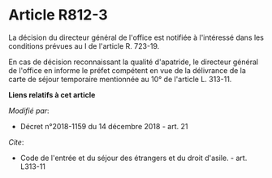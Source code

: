 # Article R812-3

La décision du directeur général de l'office est notifiée à l'intéressé dans les conditions prévues au I de l'article R.
723-19.

En cas de décision reconnaissant la qualité d'apatride, le directeur général de l'office en informe le préfet compétent en
vue de la délivrance de la carte de séjour temporaire mentionnée au 10° de l'article L. 313-11.

**Liens relatifs à cet article**

_Modifié par_:

  - Décret n°2018-1159 du 14 décembre 2018 - art. 21

_Cite_:

  - Code de l'entrée et du séjour des étrangers et du droit d'asile. - art. L313-11
